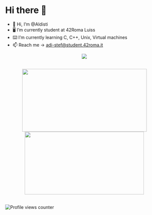 # Hi there 👋
- 👋 Hi, I’m @Aldisti
- 🖥 I’m currently student at 42Roma Luiss
- ⌨️ I’m currently learning C, C++, Unix, Virtual machines
- 📫 Reach me -> adi-stef@student.42roma.it
<div align="center">
	<table>
		<tr>
			<a href="https://github.com/Aldisti">
				<img src="https://badge42.vercel.app/api/v2/clhqh0h8h011808n01iu6fcsn/stats?cursusId=21&coalitionId=125">
			</a>
		</tr>
	</table>
	<table>
		<tr>
			<a href="https://github.com/Aldisti">
				<img src="https://awesome-github-stats.azurewebsites.net/user-stats/Aldisti?cardType=level&theme=tokyonight" width="397" height="200">
			</a> 
			<a href="https://github.com/Aldisti?tab=repositories">
				<img src="https://github-readme-stats.vercel.app/api/top-langs/?username=Aldisti&layout=compact&theme=tokyonight" width="380" height="200">
			</a>
		</tr>
	</table>
</div>

![Profile views counter](https://komarev.com/ghpvc/?username=Aldisti&&style=flat-square)
